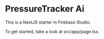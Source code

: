 # PressureTracker Ai

This is a NextJS starter in Firebase Studio.

To get started, take a look at src/app/page.tsx.
